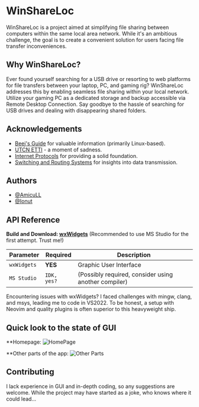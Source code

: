# WinShareLoc

WinShareLoc is a project aimed at simplifying file sharing between computers within the same local area network. While it's an ambitious challenge, the goal is to create a convenient solution for users facing file transfer inconveniences.

## Why WinShareLoc?

Ever found yourself searching for a USB drive or resorting to web platforms for file transfers between your laptop, PC, and gaming rig? WinShareLoc addresses this by enabling seamless file sharing within your local network. Utilize your gaming PC as a dedicated storage and backup accessible via Remote Desktop Connection. Say goodbye to the hassle of searching for USB drives and dealing with disappearing shared folders.

## Acknowledgements

- [Beej's Guide](https://www.beej.us/guide/bgnet/html/) for valuable information (primarily Linux-based).
- [UTCN ETTI](https://etti.utcluj.ro/acasa.html) - a moment of sadness.
- [Internet Protocols](https://el.el.obs.utcluj.ro/pi/index.htm) for providing a solid foundation.
- [Switching and Routing Systems](https://el.el.obs.utcluj.ro/scr/) for insights into data transmission.

## Authors

- [@AmicuLL](https://www.github.com/AmicuLL)
- [@Ionut](https://www.github.com/berfelaionut)

## API Reference

**Build and Download: [wxWidgets](https://www.wxwidgets.org/)** (Recommended to use MS Studio for the first attempt. Trust me!)

| Parameter    | Required | Description                  |
| ------------ | -------- | ---------------------------- |
| `wxWidgets`  | **YES**  | Graphic User Interface      |
| `MS Studio`  | `IDK, yes?` | (Possibly required, consider using another compiler)

Encountering issues with wxWidgets? I faced challenges with mingw, clang, and msys, leading me to code in VS2022. To be honest, a setup with Neovim and quality plugins is often superior to this heavyweight ship.

## Quick look to the state of GUI

**Homepage:
![HomePage](https://github.com/user-attachments/assets/36658546-5cfc-4737-9785-a8bb423e92d0)

**Other parts of the app:
![Other Parts](https://github.com/user-attachments/assets/8ef936cd-0a24-434e-a1c5-098be9ddafb5)

## Contributing

I lack experience in GUI and in-depth coding, so any suggestions are welcome. While the project may have started as a joke, who knows where it could lead...
